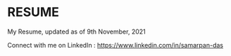 # RESUME
My Resume, updated as of 9th November, 2021

Connect with me on LinkedIn : https://www.linkedin.com/in/samarpan-das


